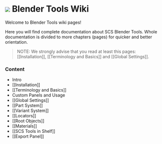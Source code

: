 # ![](https://github.com/SCSSoftware/BlenderTools/blob/master/addon/io_scs_tools/ui/icons/.icon_scs_bt_logo.png?raw=true) Blender Tools Wiki
Welcome to Blender Tools wiki pages!

Here you will find complete documentation about SCS Blender Tools. Whole documentation is divided to more chapters (pages) for quicker and better orientation.

> NOTE: We strongly advise that you read at least this pages: [[Installation]], [[Terminology and Basics]] and [[Global Settings]].

### Content

* Intro
 * [[Installation]]
 * [[Terminology and Basics]]
*  Custom Panels and Usage
 * [[Global Settings]]
 * [[Part System]]
 * [[Variant System]]
 * [[Locators]]
 * [[Root Objects]]
 * [[Materials]]
 * [[SCS Tools in Shelf]]
 * [[Export Panel]]